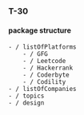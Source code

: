 
### T-30


#### package structure

```declarative
- / listOfPlatforms
    - / GFG
    - / Leetcode
    - / Hackerrank
    - / Coderbyte
    - / Codility
- / listOfCompanies
- / topics
- / design
```